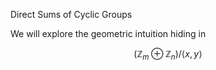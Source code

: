 <head>
  <script type="text/x-mathjax-config">
    MathJax.Hub.Config({
      tex2jax: {
        skipTags: ['script', 'noscript', 'style', 'textarea', 'pre'],
        inlineMath: [['$','$']]
      }
    });
  </script>
  <script src="https://cdn.mathjax.org/mathjax/latest/MathJax.js?config=TeX-AMS-MML_HTMLorMML" type="text/javascript"></script>
  <link rel="stylesheet" type="text/css" href="https://tikzjax.com/v1/fonts.css">
  <script src="https://tikzjax.com/v1/tikzjax.js"></script>
</head>

Direct Sums of Cyclic Groups

We will explore the geometric intuition hiding in 

$$ (\mathbb{Z}_m \oplus \mathbb{Z}_n)/ \langle x,y \rangle $$

<!-- <form method="GET">
  <label for="height">Height:</label>
  <input type="number" id="height" name="height"><br><br>
  <input type="submit" value="Submit">
</form> -->

<script type="text/tikz">
  let h = 5;
  \begin{tikzpicture}
    \draw (0,0) -- (0,h);
    \draw (0,0) -- (6,0);
  \end{tikzpicture}
</script>

